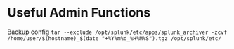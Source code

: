 # Useful Admin Functions

Backup config
```tar --exclude /opt/splunk/etc/apps/splunk_archiver -zcvf /home/user/$(hostname)_$(date "+%Y%m%d_%H%M%S").tgz /opt/splunk/etc/```
